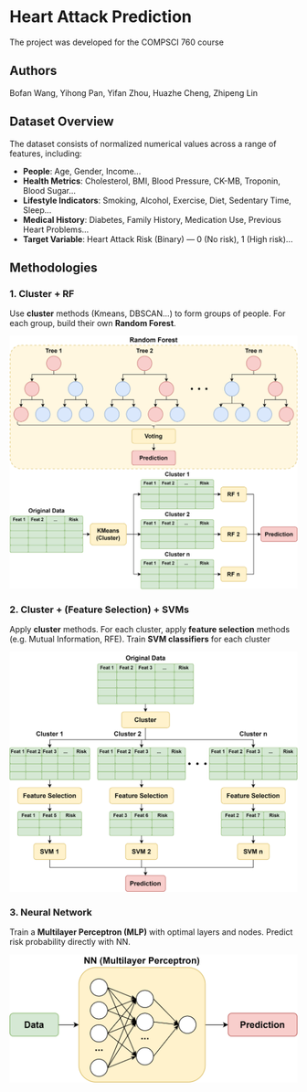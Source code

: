 # Heart Attack Prediction

The project was developed for the COMPSCI 760 course

## Authors

Bofan Wang, Yihong Pan, Yifan Zhou, Huazhe Cheng, Zhipeng Lin

## Dataset Overview

The dataset consists of normalized numerical values across a range of features, including:

- **People**: Age, Gender, Income...
- **Health Metrics**: Cholesterol, BMI, Blood Pressure, CK-MB, Troponin, Blood Sugar...
- **Lifestyle Indicators**: Smoking, Alcohol, Exercise, Diet, Sedentary Time, Sleep...
- **Medical History**: Diabetes, Family History, Medication Use, Previous Heart Problems...
- **Target Variable**: Heart Attack Risk (Binary) — 0 (No risk), 1 (High risk)...

## Methodologies

### 1. Cluster + RF

Use **cluster** methods (Kmeans, DBSCAN...) to form groups of people. For each group, build their own **Random Forest**.

![graphics-CluRF](./images/graphics-CluRF.png)

### 2. Cluster + (Feature Selection) + SVMs

Apply **cluster** methods. For each cluster, apply **feature selection** methods (e.g. Mutual Information, RFE). Train **SVM classifiers** for each cluster

![graphics-CluSVM](./images/graphics-CluSVM.png)

### 3. Neural Network

Train a **Multilayer Perceptron (MLP)** with optimal layers and nodes. Predict risk probability directly with NN.

![graphics-NN](./images/graphics-NN.png)
